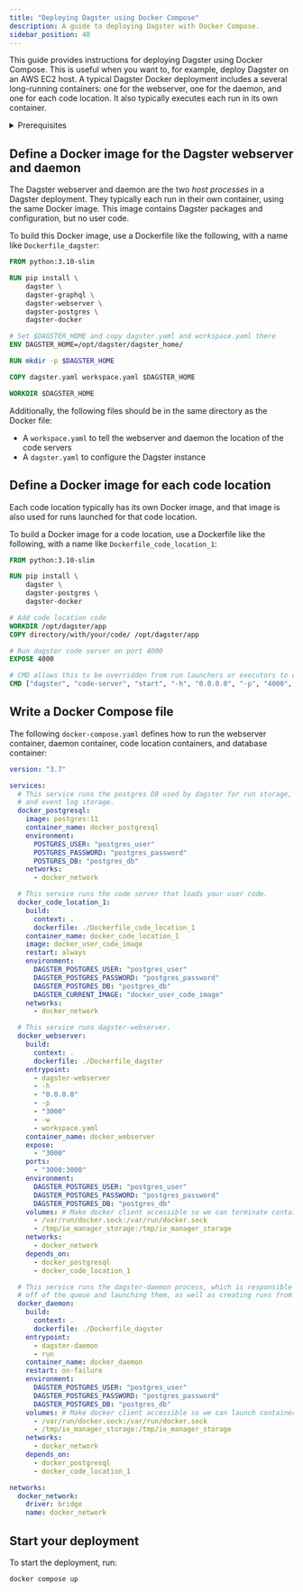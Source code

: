 ```yaml
---
title: "Deploying Dagster using Docker Compose"
description: A guide to deploying Dagster with Docker Compose.
sidebar_position: 40
---
```


This guide provides instructions for deploying Dagster using Docker Compose. This is useful when you want to, for example, deploy Dagster on an AWS EC2 host. A typical Dagster Docker deployment includes a several long-running containers: one for the webserver, one for the daemon, and one for each code location. It also typically executes each run in its own container.

<details>
  <summary>Prerequisites</summary>
- Familiarity with Docker and Docker Compose
- Familiarity with `dagster.yaml` instance configuration
- Familiarity with `workspace.yaml` code location configuration
</details>


## Define a Docker image for the Dagster webserver and daemon

The Dagster webserver and daemon are the two _host processes_ in a Dagster deployment. They typically each run in their own container, using the same Docker image. This image contains Dagster packages and configuration, but no user code.

To build this Docker image, use a Dockerfile like the following, with a name like `Dockerfile_dagster`:

```dockerfile
FROM python:3.10-slim

RUN pip install \
    dagster \
    dagster-graphql \
    dagster-webserver \
    dagster-postgres \
    dagster-docker

# Set $DAGSTER_HOME and copy dagster.yaml and workspace.yaml there
ENV DAGSTER_HOME=/opt/dagster/dagster_home/

RUN mkdir -p $DAGSTER_HOME

COPY dagster.yaml workspace.yaml $DAGSTER_HOME

WORKDIR $DAGSTER_HOME
```

Additionally, the following files should be in the same directory as the Docker file:
- A `workspace.yaml` to tell the webserver and daemon the location of the code servers
- A `dagster.yaml` to configure the Dagster instance

## Define a Docker image for each code location

Each code location typically has its own Docker image, and that image is also used for runs launched for that code location.

To build a Docker image for a code location, use a Dockerfile like the following, with a name like `Dockerfile_code_location_1`:

```dockerfile
FROM python:3.10-slim

RUN pip install \
    dagster \
    dagster-postgres \
    dagster-docker

# Add code location code
WORKDIR /opt/dagster/app
COPY directory/with/your/code/ /opt/dagster/app

# Run dagster code server on port 4000
EXPOSE 4000

# CMD allows this to be overridden from run launchers or executors to execute runs and steps
CMD ["dagster", "code-server", "start", "-h", "0.0.0.0", "-p", "4000", "-f", "definitions.py"]
```

## Write a Docker Compose file

The following `docker-compose.yaml` defines how to run the webserver container, daemon container, code location containers, and database container:

```yaml title="docker-compose.yaml"
version: "3.7"

services:
  # This service runs the postgres DB used by dagster for run storage, schedule storage,
  # and event log storage.
  docker_postgresql:
    image: postgres:11
    container_name: docker_postgresql
    environment:
      POSTGRES_USER: "postgres_user"
      POSTGRES_PASSWORD: "postgres_password"
      POSTGRES_DB: "postgres_db"
    networks:
      - docker_network

  # This service runs the code server that loads your user code.
  docker_code_location_1:
    build:
      context: .
      dockerfile: ./Dockerfile_code_location_1
    container_name: docker_code_location_1
    image: docker_user_code_image
    restart: always
    environment:
      DAGSTER_POSTGRES_USER: "postgres_user"
      DAGSTER_POSTGRES_PASSWORD: "postgres_password"
      DAGSTER_POSTGRES_DB: "postgres_db"
      DAGSTER_CURRENT_IMAGE: "docker_user_code_image"
    networks:
      - docker_network

  # This service runs dagster-webserver.
  docker_webserver:
    build:
      context: .
      dockerfile: ./Dockerfile_dagster
    entrypoint:
      - dagster-webserver
      - -h
      - "0.0.0.0"
      - -p
      - "3000"
      - -w
      - workspace.yaml
    container_name: docker_webserver
    expose:
      - "3000"
    ports:
      - "3000:3000"
    environment:
      DAGSTER_POSTGRES_USER: "postgres_user"
      DAGSTER_POSTGRES_PASSWORD: "postgres_password"
      DAGSTER_POSTGRES_DB: "postgres_db"
    volumes: # Make docker client accessible so we can terminate containers from the webserver
      - /var/run/docker.sock:/var/run/docker.sock
      - /tmp/io_manager_storage:/tmp/io_manager_storage
    networks:
      - docker_network
    depends_on:
      - docker_postgresql
      - docker_code_location_1

  # This service runs the dagster-daemon process, which is responsible for taking runs
  # off of the queue and launching them, as well as creating runs from schedules or sensors.
  docker_daemon:
    build:
      context: .
      dockerfile: ./Dockerfile_dagster
    entrypoint:
      - dagster-daemon
      - run
    container_name: docker_daemon
    restart: on-failure
    environment:
      DAGSTER_POSTGRES_USER: "postgres_user"
      DAGSTER_POSTGRES_PASSWORD: "postgres_password"
      DAGSTER_POSTGRES_DB: "postgres_db"
    volumes: # Make docker client accessible so we can launch containers using host docker
      - /var/run/docker.sock:/var/run/docker.sock
      - /tmp/io_manager_storage:/tmp/io_manager_storage
    networks:
      - docker_network
    depends_on:
      - docker_postgresql
      - docker_code_location_1

networks:
  docker_network:
    driver: bridge
    name: docker_network
```

## Start your deployment

To start the deployment, run:

```shell
docker compose up
```

